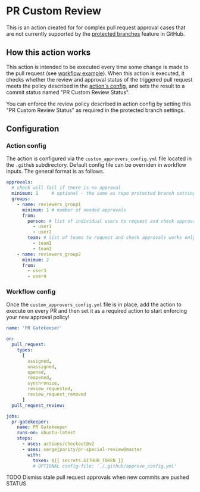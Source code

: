 # PR Custom Review

This is an action created for for complex pull request approval cases that are not currently supported by the [protected branches](https://docs.github.com/en/github/administering-a-repository/defining-the-mergeability-of-pull-requests/about-protected-branches#about-branch-protection-settings) feature in GitHub.

## How this action works

This action is intended to be executed every time some change is made to the pull request (see [workflow example](#Workflow-config])). When this action is executed, it checks whether the review and approval status of the triggered pull request meets the policy described in the [action's config](#Action-config), and sets the result to a commit status named "PR Custom Review Status".


You can enforce the review policy described in action config by setting this "PR Custom Review Status" as required in the protected branch settings.

## Configuration

### Action config

The action is configured via the `custom_approvers_config.yml` file located in the `.github` subdirectory. Default config file can be overriden in workflow inputs.
The general format is as follows.

```yaml
approvals:
  # check will fail if there is no approval
  minimum: 1     # optional - the same as repo protected branch settings
  groups:
    - name: reviewers_group1
      minimum: 1 # number of needed approvals
      from:
        person: # list of individual users to request and check approvals. Works with default GITHUB_TOKEN
          - user1
          - user2
        team: # list of teams to request and check approvals works only when token with special scope used
          - team1
          - team2
    - name: reviewers_group2
      minimum: 2
      from:
        - user3
        - user4
```

### Workflow config

Once the `custom_approvers_config.yml` file is in place, add the action to execute on every PR and then set it as a required action to start enforcing your new approval policy!

```yaml
name: 'PR Gatekeeper'

on:
  pull_request:
    types:
      [
        assigned,
        unassigned,
        opened,
        reopened,
        synchronize,
        review_requested,
        review_request_removed
      ]
  pull_request_review:

jobs:
  pr-gatekeeper:
    name: PR Gatekeeper
    runs-on: ubuntu-latest
    steps:
      - uses: actions/checkout@v2
      - uses: sergejparity/pr-special-review@master
        with:
          token: ${{ secrets.GITHUB_TOKEN }}
          # OPTIONAL config-file: './.github/approve_config.yml'
```
TODO
Dismiss stale pull request approvals when new commits are pushed STATUS